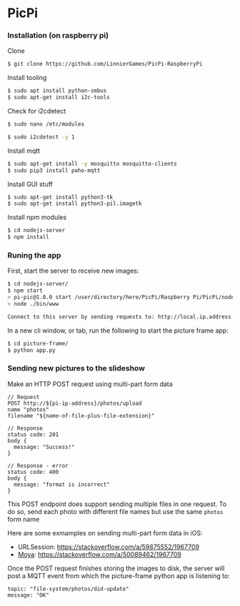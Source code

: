 # PicPi

### Installation (on raspberry pi)

Clone
```bash
$ git clone https://github.com/LinnierGames/PicPi-RaspberryPi
```

Install tooling
```bash
$ sudo apt install python-smbus
$ sudo apt-get install i2c-tools
```

Check for i2cdetect
```bash
$ sudo nano /etc/modules
```
```bash
$ sudo i2cdetect -y 1
```

Install mqtt
```bash
$ sudo apt-get install -y mosquitto mosquitto-clients
$ sudo pip3 install paho-mqtt
```

Install GUI stuff
```bash
$ sudo apt-get install python3-tk
$ sudo apt-get install python3-pil.imagetk
```

Install npm modules
```bash
$ cd nodejs-server
$ npm install
```

### Runing the app

First, start the server to receive new images:
```bash
$ cd nodejs-server/
$ npm start
> pi-pic@1.0.0 start /user/directory/here/PicPi/Raspberry Pi/PicPi/nodejs-server
> node ./bin/www

Connect to this server by sending requests to: http://local.ip.address.here:3000
```

In a new cli window, or tab, run the following to start the picture frame app:
```bash
$ cd picture-frame/
$ python app.py
```

### Sending new pictures to the slideshow

Make an HTTP POST request using multi-part form data
```
// Request
POST http://${pi-ip-address}/photos/upload
name "photos"
filename "${name-of-file-plus-file-extension}"

// Response
status code: 201
body {
  message: "Success!"
}

// Response - error
status code: 400
body {
  message: "format is incorrect"
}
```
This POST endpoint does support sending multiple files in one request. To do so, send each photo with different file names but use the same `photos` form name

Here are some exmamples on sending multi-part form data in iOS:
- URLSession: https://stackoverflow.com/a/59875552/1967709
- [Moya](https://github.com/Moya/Moya): https://stackoverflow.com/a/50089462/1967709

Once the POST request finishes storing the images to disk, the server will post a MQTT event from which the picture-frame python app is listening to:
```
topic: "file-system/photos/did-update"
message: "OK"
```